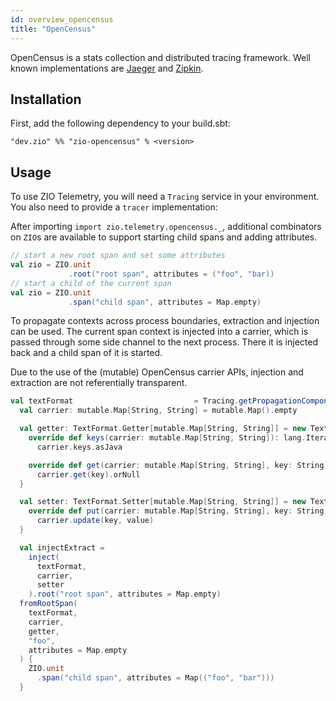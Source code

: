 ```yaml
---
id: overview_opencensus
title: "OpenCensus"
---
```


OpenCensus is a stats collection and distributed tracing framework. Well known implementations are [Jaeger](https://www.jaegertracing.io)
and [Zipkin](https://www.zipkin.io).

## Installation

First, add the following dependency to your build.sbt:
```
"dev.zio" %% "zio-opencensus" % <version>
```

## Usage

To use ZIO Telemetry, you will need a `Tracing` service in your environment. You also need to provide a `tracer` implementation:

After importing `import zio.telemetry.opencensus._`, additional combinators
on `ZIO`s are available to support starting child spans and adding attributes.

```scala
// start a new root span and set some attributes
val zio = ZIO.unit
             .root("root span", attributes = ("foo", "bar))
// start a child of the current span
val zio = ZIO.unit
             .span("child span", attributes = Map.empty)
```

To propagate contexts across process boundaries, extraction and injection can be
used. The current span context is injected into a carrier, which is passed
through some side channel to the next process. There it is injected back and a
child span of it is started.

Due to the use of the (mutable) OpenCensus carrier APIs, injection and extraction
are not referentially transparent.


```scala
val textFormat                           = Tracing.getPropagationComponent().getB3Format()
  val carrier: mutable.Map[String, String] = mutable.Map().empty

  val getter: TextFormat.Getter[mutable.Map[String, String]] = new TextFormat.Getter[mutable.Map[String, String]] {
    override def keys(carrier: mutable.Map[String, String]): lang.Iterable[String] =
      carrier.keys.asJava

    override def get(carrier: mutable.Map[String, String], key: String): String =
      carrier.get(key).orNull
  }

  val setter: TextFormat.Setter[mutable.Map[String, String]] = new TextFormat.Setter[mutable.Map[String, String]] {
    override def put(carrier: mutable.Map[String, String], key: String, value: String): Unit =
      carrier.update(key, value)
  }

  val injectExtract =
    inject(
      textFormat,
      carrier,
      setter
    ).root("root span", attributes = Map.empty)
  fromRootSpan(
    textFormat,
    carrier,
    getter,
    "foo",
    attributes = Map.empty
  ) {
    ZIO.unit
      .span("child span", attributes = Map(("foo", "bar")))
  }
```